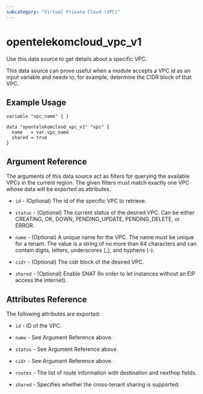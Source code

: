 ```yaml
---
subcategory: "Virtual Private Cloud (VPC)"
---
```


# opentelekomcloud_vpc_v1

Use this data source to get details about a specific VPC.

This data source can prove useful when a module accepts a VPC id as an input variable and needs to, for example, determine the CIDR block of that VPC.

## Example Usage

```hcl
variable "vpc_name" { }

data "opentelekomcloud_vpc_v1" "vpc" {
  name   = var.vpc_name
  shared = true
}
```

## Argument Reference

The arguments of this data source act as filters for querying the available VPCs in the current region. The given filters must match exactly one VPC whose data will be exported as attributes.

* `id` - (Optional) The id of the specific VPC to retrieve.

* `status` - (Optional) The current status of the desired VPC. Can be either CREATING, OK, DOWN, PENDING_UPDATE, PENDING_DELETE, or ERROR.

* `name` - (Optional) A unique name for the VPC. The name must be unique for a tenant. The value is a string of no more than 64 characters and can contain digits, letters,
  underscores (_), and hyphens (-).

* `cidr` - (Optional) The cidr block of the desired VPC.

* `shared` - (Optional) Enable SNAT (In order to let instances without an EIP access the internet).



## Attributes Reference

The following attributes are exported:

* `id` - ID of the VPC.

* `name` -  See Argument Reference above.

* `status` - See Argument Reference above.

* `cidr` - See Argument Reference above.

* `routes` - The list of route information with destination and nexthop fields.

* `shared` - Specifies whether the cross-tenant sharing is supported.
